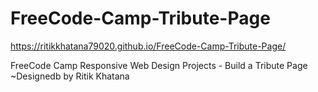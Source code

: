 # FreeCode-Camp-Tribute-Page
https://ritikkhatana79020.github.io/FreeCode-Camp-Tribute-Page/


FreeCode Camp Responsive Web Design Projects - Build a Tribute Page
                                ~Designedb by  Ritik Khatana
                                

